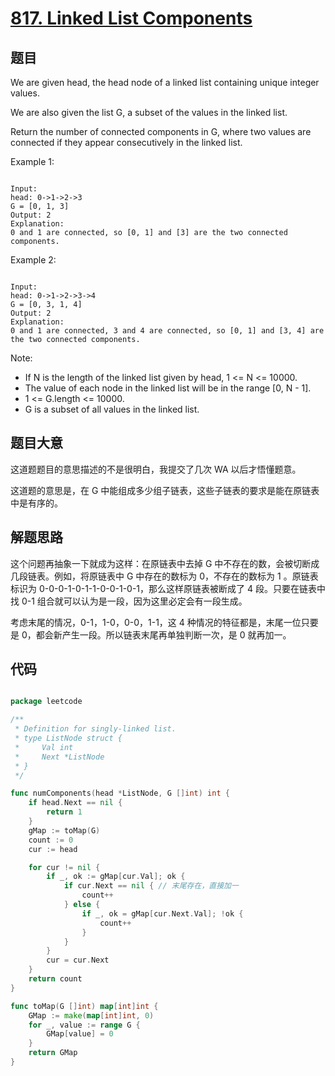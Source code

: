 # [817. Linked List Components](https://leetcode.com/problems/linked-list-components/)

## 题目

We are given head, the head node of a linked list containing unique integer values.

We are also given the list G, a subset of the values in the linked list.

Return the number of connected components in G, where two values are connected if they appear consecutively in the linked list.

Example 1:

```

Input: 
head: 0->1->2->3
G = [0, 1, 3]
Output: 2
Explanation: 
0 and 1 are connected, so [0, 1] and [3] are the two connected components.

```

Example 2:

```

Input: 
head: 0->1->2->3->4
G = [0, 3, 1, 4]
Output: 2
Explanation: 
0 and 1 are connected, 3 and 4 are connected, so [0, 1] and [3, 4] are the two connected components.

```

Note:

- If N is the length of the linked list given by head, 1 <= N <= 10000.
- The value of each node in the linked list will be in the range [0, N - 1].
- 1 <= G.length <= 10000.
- G is a subset of all values in the linked list.



## 题目大意

这道题题目的意思描述的不是很明白，我提交了几次 WA 以后才悟懂题意。

这道题的意思是，在 G 中能组成多少组子链表，这些子链表的要求是能在原链表中是有序的。

## 解题思路

这个问题再抽象一下就成为这样：在原链表中去掉 G 中不存在的数，会被切断成几段链表。例如，将原链表中 G 中存在的数标为 0，不存在的数标为 1 。原链表标识为 0-0-0-1-0-1-1-0-0-1-0-1，那么这样原链表被断成了 4 段。只要在链表中找 0-1 组合就可以认为是一段，因为这里必定会有一段生成。

考虑末尾的情况，0-1，1-0，0-0，1-1，这 4 种情况的特征都是，末尾一位只要是 0，都会新产生一段。所以链表末尾再单独判断一次，是 0 就再加一。







## 代码

```go

package leetcode

/**
 * Definition for singly-linked list.
 * type ListNode struct {
 *     Val int
 *     Next *ListNode
 * }
 */

func numComponents(head *ListNode, G []int) int {
	if head.Next == nil {
		return 1
	}
	gMap := toMap(G)
	count := 0
	cur := head

	for cur != nil {
		if _, ok := gMap[cur.Val]; ok {
			if cur.Next == nil { // 末尾存在，直接加一
				count++
			} else {
				if _, ok = gMap[cur.Next.Val]; !ok {
					count++
				}
			}
		}
		cur = cur.Next
	}
	return count
}

func toMap(G []int) map[int]int {
	GMap := make(map[int]int, 0)
	for _, value := range G {
		GMap[value] = 0
	}
	return GMap
}

```